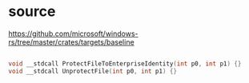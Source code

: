 # source

<https://github.com/microsoft/windows-rs/tree/master/crates/targets/baseline>

```c

void __stdcall ProtectFileToEnterpriseIdentity(int p0, int p1) {}
void __stdcall UnprotectFile(int p0, int p1) {}

```
